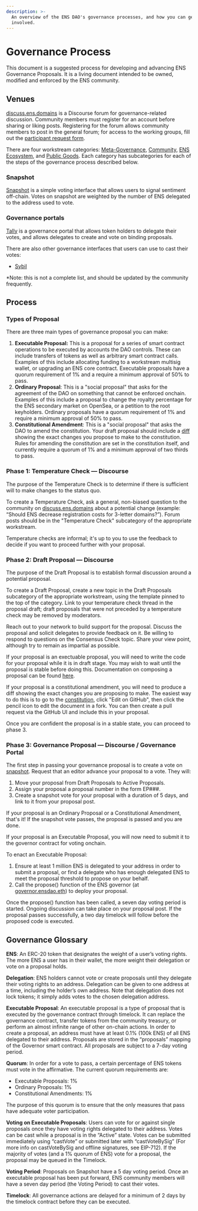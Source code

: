 ```yaml
---
description: >-
  An overview of the ENS DAO's governance processes, and how you can get
  involved.
---
```


# Governance Process



This document is a suggested process for developing and advancing ENS Governance Proposals. It is a living document intended to be owned, modified and enforced by the ENS community.

## Venues

[discuss.ens.domains](./#process) is a Discourse forum for governance-related discussion. Community members must register for an account before sharing or liking posts. Registering for the forum allows community members to post in the general forum; for access to the working groups, fill out the [participant request form](https://airtable.com/shrv2xP39SmuCcd5j).

There are four workstream categories: [Meta-Governance](https://discuss.ens.domains/c/meta-governance/28), [Community](https://discuss.ens.domains/c/community/12), [ENS Ecosystem](https://discuss.ens.domains/c/ens-ecosystem/32), and [Public Goods](https://discuss.ens.domains/c/public-goods/37). Each category has subcategories for each of the steps of the governance process described below.

### Snapshot

[Snapshot](https://snapshot.org/#/ens.eth/) is a simple voting interface that allows users to signal sentiment off-chain. Votes on snapshot are weighted by the number of ENS delegated to the address used to vote.

### Governance portals

[Tally](https://www.withtally.com/governance/ens) is a governance portal that allows token holders to delegate their votes, and allows delegates to create and vote on binding proposals.

There are also other governance interfaces that users can use to cast their votes:

* [Sybil](https://sybil.org/#/delegates/ens)

\*Note: this is not a complete list, and should be updated by the community frequently.

## Process

### Types of Proposal

There are three main types of governance proposal you can make:

1. **Executable Proposal:** This is a proposal for a series of smart contract operations to be executed by accounts the DAO controls. These can include transfers of tokens as well as arbitrary smart contract calls. Examples of this include allocating funding to a workstream multisig wallet, or upgrading an ENS core contract. Executable proposals have a quorum requirement of 1% and a require a minimum approval of 50% to pass.
2. **Ordinary Proposal**: This is a "social proposal" that asks for the agreement of the DAO on something that cannot be enforced onchain. Examples of this include a proposal to change the royalty percentage for the ENS secondary market on OpenSea, or a petition to the root keyholders. Ordinary proposals have a quorum requirement of 1% and require a minimum approval of 50% to pass.
3. **Constitutional Amendment**: This is a "social proposal" that asks the DAO to amend the constitution. Your draft proposal should include a [diff](https://en.wikipedia.org/wiki/Diff) showing the exact changes you propose to make to the constitution. Rules for amending the constitution are set in the constitution itself, and currently require a quorum of 1% and a minimum approval of two thirds to pass.

### **Phase 1: Temperature Check — Discourse**

The purpose of the Temperature Check is to determine if there is sufficient will to make changes to the status quo.

To create a Temperature Check, ask a general, non-biased question to the community on [discuss.ens.domains](./#venues) about a potential change (example: “Should ENS decrease registration costs for 3-letter domains?”). Forum posts should be in the "Temperature Check" subcategory of the appropriate workstream.

Temperature checks are informal; it's up to you to use the feedback to decide if you want to proceed further with your proposal.

### **Phase 2: Draft Proposal — Discourse**

The purpose of the Draft Proposal is to establish formal discussion around a potential proposal.

To create a Draft Proposal, create a new topic in the Draft Proposals subcategory of the appropriate workstream, using the template pinned to the top of the category. Link to your temperature check thread in the proposal draft; draft proposals that were not preceded by a temperature check may be removed by moderators.

Reach out to your network to build support for the proposal. Discuss the proposal and solicit delegates to provide feedback on it. Be willing to respond to questions on the Consensus Check topic. Share your view point, although try to remain as impartial as possible.

If your proposal is an exectuable proposal, you will need to write the code for your proposal while it is in draft stage. You may wish to wait until the proposal is stable before doing this. Documentation on composing a proposal can be found [here](https://docs.openzeppelin.com/contracts/4.x/governance#proposal\_lifecycle).

If your proposal is a constitutional amendment, you will need to produce a diff showing the exact changes you are proposing to make. The easiest way to do this is to go to the [constitution](ens-dao-constitution.md), click "Edit on GitHub", then click the pencil icon to edit the document in a fork. You can then create a pull request via the GitHub UI and include this in your proposal.

Once you are confident the proposal is in a stable state, you can proceed to phase 3.

### **Phase 3: Governance Proposal — Discourse / Governance Portal**

The first step in passing your governance proposal is to create a vote on [snapshot](https://snapshot.org/#/ens.eth). Request that an editor advance your proposal to a vote. They will:

1. Move your proposal from Draft Proposals to Active Proposals.
2. Assign your proposal a proposal number in the form EP###.
3. Create a snapshot vote for your proposal with a duration of 5 days, and link to it from your proposal post.

If your proposal is an Ordinary Proposal or a Constitutional Amendment, that's it! If the snapshot vote passes, the proposal is passed and you are done.

If your proposal is an Executable Proposal, you will now need to submit it to the governor contract for voting onchain.

To enact an Executable Proposal:

1. Ensure at least 1 million ENS is delegated to your address in order to submit a proposal, or find a delegate who has enough delegated ENS to meet the proposal threshold to propose on your behalf.
2. Call the propose() function of the ENS governor (at [governor.ensdao.eth](https://etherscan.io/address/0x323a76393544d5ecca80cd6ef2a560c6a395b7e3)) to deploy your proposal.

Once the propose() function has been called, a seven day voting period is started. Ongoing discussion can take place on your proposal post. If the proposal passes successfully, a two day timelock will follow before the proposed code is executed.

## **Governance Glossary**

**ENS**: An ERC-20 token that designates the weight of a user’s voting rights. The more ENS a user has in their wallet, the more weight their delegation or vote on a proposal holds.

**Delegation**: ENS holders cannot vote or create proposals until they delegate their voting rights to an address. Delegation can be given to one address at a time, including the holder’s own address. Note that delegation does not lock tokens; it simply adds votes to the chosen delegation address.

**Executable Proposal**: An executable proposal is a type of proposal that is executed by the governance contract through timelock. It can replace the governance contract, transfer tokens from the community treasury, or perform an almost infinite range of other on-chain actions. In order to create a proposal, an address must have at least 0.1% (100k ENS) of all ENS delegated to their address. Proposals are stored in the “proposals” mapping of the Governor smart contract. All proposals are subject to a 7-day voting period.

**Quorum**: In order for a vote to pass, a certain percentage of ENS tokens must vote in the affirmative. The current quorum requirements are:

* Executable Proposals: 1%
* Ordinary Proposals: 1%
* Constitutional Amendments: 1%

The purpose of this quorum is to ensure that the only measures that pass have adequate voter participation.

**Voting on Executable Proposals**: Users can vote for or against single proposals once they have voting rights delegated to their address. Votes can be cast while a proposal is in the “Active” state. Votes can be submitted immediately using “castVote” or submitted later with “castVoteBySig” (For more info on castVoteBySig and offline signatures, see EIP-712). If the majority of votes (and a 1% quorum of ENS) vote for a proposal, the proposal may be queued in the Timelock.

**Voting Period**: Proposals on Snapshot have a 5 day voting period. Once an executable proposal has been put forward, ENS community members will have a seven day period (the Voting Period) to cast their votes.

**Timelock**: All governance actions are delayed for a minimum of 2 days by the timelock contract before they can be executed.
